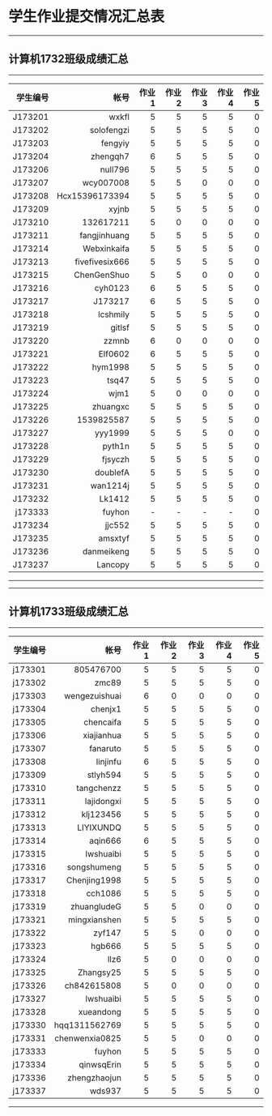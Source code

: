 # 学生作业提交情况汇总表
---
## 计算机1732班级成绩汇总
---
学生编号|帐号|作业1|作业2|作业3|作业4|作业5
---:|---:|---:|---:|---:|---:|---:
J173201|wxkfl|5|5|5|5|0
J173202|solofengzi|5|5|5|5|0
J173203|fengyiy|5|5|5|5|0
J173204|zhengqh7|6|5|5|5|0
J173206|null796|5|5|5|5|0
J173207|wcy007008|5|5|0|0|0
J173208|Hcx15396173394|5|5|5|5|0
J173209|xyjnb|5|5|5|5|0
J173210|132617211|5|0|0|0|0
J173211|fangjinhuang|5|5|5|5|0
J173214|Webxinkaifa|5|5|5|5|0
J173213|fivefivesix666|5|5|5|5|0
J173215|ChenGenShuo|5|5|0|0|0
J173216|cyh0123|6|5|5|5|0
J173217|J173217|6|5|5|5|0
J173218|lcshmily|5|5|5|5|0
J173219|gitlsf|5|5|5|5|0
J173220|zzmnb|6|0|0|0|0
J173221|Elf0602|6|5|5|5|0
J173222|hym1998|5|5|5|5|0
J173223|tsq47|5|5|5|5|0
J173224|wjm1|5|0|0|0|0
J173225|zhuangxc|5|5|5|5|0
J173226|1539825587|5|5|5|5|0
J173227|yyy1999|5|5|5|0|0
J173228|pyth1n|5|5|5|5|0
J173229|fjsyczh|5|5|5|5|0
J173230|doublefA|5|5|5|5|0
J173231|wan1214j|5|5|5|5|0
J173232|Lk1412|5|5|5|5|0
j173333|fuyhon|-|-|-|-|0
J173234|jjc552|5|5|5|5|0
J173235|amsxtyf|5|5|5|5|0
J173236|danmeikeng|5|5|5|5|0
J173237|Lancopy|5|5|5|5|0
---

---
## 计算机1733班级成绩汇总
---
学生编号|帐号|作业1|作业2|作业3|作业4|作业5
---:|---:|---:|---:|---:|---:|---:
j173301|805476700|5|5|5|5|0
j173302|zmc89|5|5|5|5|0
j173303|wengezuishuai|6|0|0|0|0
j173304|chenjx1|5|5|5|5|0
j173305|chencaifa|5|5|5|5|0
j173306|xiajianhua|5|5|5|5|0
j173307|fanaruto|5|5|5|5|0
j173308|linjinfu|6|5|5|5|0
j173309|stlyh594|5|5|5|5|0
j173310|tangchenzz|5|5|5|5|0
j173311|lajidongxi|5|5|5|5|0
j173312|klj123456|5|5|5|5|0
j173313|LIYIXUNDQ|5|5|5|5|0
j173314|aqin666|6|5|5|5|0
j173315|lwshuaibi|5|5|5|5|0
j173316|songshumeng|5|5|5|5|0
j173317|Chenjing1998|5|5|5|5|0
j173318|cch1086|5|5|5|5|0
j173319|zhuangludeG|5|5|0|0|0
j173321|mingxianshen|5|5|5|5|0
j173322|zyf147|5|5|0|0|0
j173323|hgb666|5|5|5|5|0
j173324|llz6|5|0|0|0|0
j173325|Zhangsy25|5|5|5|5|0
j173326|ch842615808|5|0|0|0|0
j173327|lwshuaibi|5|5|5|5|0
j173328|xueandong|5|5|5|5|0
j173330|hqq1311562769|5|5|5|5|0
j173331|chenwenxia0825|5|5|0|0|0
j173333|fuyhon|5|5|5|5|0
j173334|qinwsqErin|5|5|5|5|0
j173336|zhengzhaojun|5|5|5|5|0
j173337|wds937|5|5|5|5|0


---
